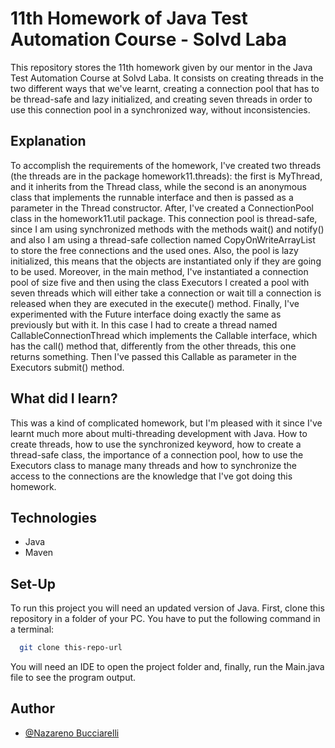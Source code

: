 # 11th Homework of Java Test Automation Course - Solvd Laba
This repository stores the 11th homework given by our mentor in the Java Test 
Automation Course at Solvd Laba. It consists on creating threads in the two
different ways that we've learnt, creating a connection pool that has to
be thread-safe and lazy initialized, and creating seven threads in order to
use this connection pool in a synchronized way, without inconsistencies.

## Explanation

To accomplish the requirements of the homework, I've created two threads (the 
threads are in the package homework11.threads): the first is MyThread, and it 
inherits from the Thread class, while the second is an anonymous class that
implements the runnable interface and then is passed as a parameter in the
Thread constructor. After, I've created a ConnectionPool class in the 
homework11.util package. This connection pool is thread-safe, since I am
using synchronized methods with the methods wait() and notify() and also I am 
using a thread-safe collection named CopyOnWriteArrayList to store the free
connections and the used ones. Also, the pool is lazy initialized, this means
that the objects are instantiated only if they are going to be used. Moreover,
in the main method, I've instantiated a connection pool of size five and then
using the class Executors I created a pool with seven threads which will 
either take a connection or wait till a connection is released when they are 
executed in the execute() method. Finally, I've experimented with the Future
interface doing exactly the same as previously but with it. In this case I had
to create a thread named CallableConnectionThread which implements the Callable
interface, which has the call() method that, differently from the other threads,
this one returns something. Then I've passed this Callable as parameter in the
Executors submit() method.

## What did I learn?

This was a kind of complicated homework, but I'm pleased with it since I've 
learnt much more about multi-threading development with Java. How to create
threads, how to use the synchronized keyword, how to create a thread-safe class,
the importance of a connection pool, how to use the Executors class to manage
many threads and how to synchronize the access to the connections are the 
knowledge that I've got doing this homework.

## Technologies

- Java
- Maven

## Set-Up

To run this project you will need an updated version of Java.
First, clone this repository in a folder of your PC.
You have to put the following command in a terminal:

```bash
  git clone this-repo-url
```
You will need an IDE to open the project folder and, finally, run the 
Main.java file to see the program output.

## Author

- [@Nazareno Bucciarelli](https://github.com/nazabucciarelli)
